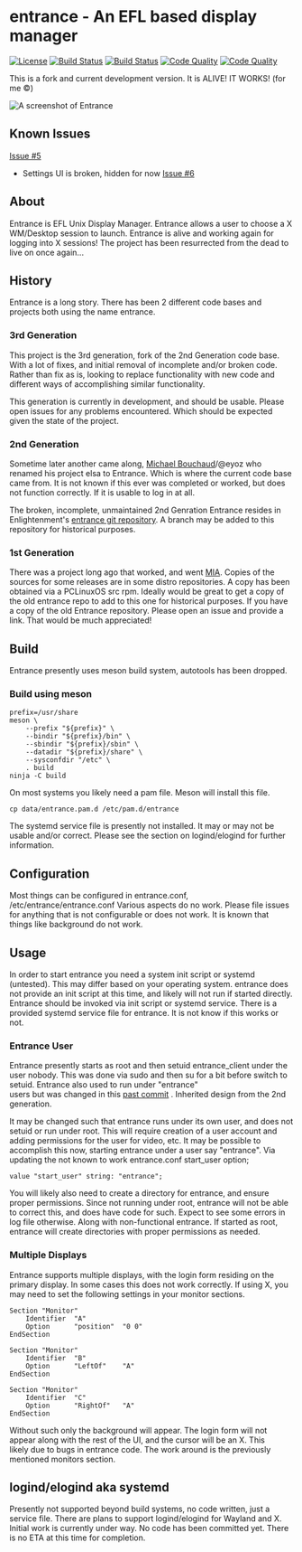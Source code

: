 # entrance - An EFL based display manager
[![License](http://img.shields.io/badge/license-GPLv3-blue.svg?colorB=9977bb&style=plastic)](https://github.com/Obsidian-StudiosInc/entrance/blob/master/LICENSE)
[![Build Status](https://img.shields.io/travis/Obsidian-StudiosInc/entrance/master.svg?colorA=9977bb&style=plastic)](https://travis-ci.org/Obsidian-StudiosInc/entrance)
[![Build Status](https://img.shields.io/shippable/59415c1aa155af0700adbcb3/master.svg?colorA=9977bb&style=plastic)](https://app.shippable.com/projects/59415c1aa155af0700adbcb3/)
[![Code Quality](https://img.shields.io/coverity/scan/12936.svg?colorA=9977bb&style=plastic)](https://scan.coverity.com/projects/obsidian-studiosinc-entrance)
[![Code Quality](https://sonarcloud.io/api/project_badges/measure?project=entrance&metric=alert_status)](https://sonarcloud.io/dashboard?id=entrance)


This is a fork and current development version.
It is ALIVE! IT WORKS! (for me ©)

![A screenshot of Entrance](https://user-images.githubusercontent.com/12835340/31921581-1c2f0d7c-b83e-11e7-8d90-1dac94ae8e5c.jpg)

## Known Issues
[Issue #5](https://github.com/Obsidian-StudiosInc/entrance/issues/5)
- Settings UI is broken, hidden for now
[Issue #6](https://github.com/Obsidian-StudiosInc/entrance/issues/6)

## About
Entrance is EFL Unix Display Manager. Entrance allows a user to choose a 
X WM/Desktop session to launch. Entrance is alive and working again for 
logging into X sessions! The project has been resurrected from the dead 
to live on once again...

## History
Entrance is a long story. There has been 2 different code bases and 
projects both using the name entrance.

### 3rd Generation
This project is the 3rd generation, fork of the 2nd Generation code 
base. With a lot of fixes, and initial removal of incomplete and/or 
broken code. Rather than fix as is, looking to replace functionality 
with new code and different ways of accomplishing similar functionality.

This generation is currently in development, and should be usable. 
Please open issues for any problems encountered. Which should be 
expected given the state of the project.

### 2nd Generation 
Sometime later another came along,
[Michael Bouchaud](https://github.com/eyoz)/@eyoz who renamed his 
project elsa to Entrance. Which is where the current code base came 
from. It is not known if this ever was completed or worked, but 
does not function correctly. If it is usable to log in at all.

The broken, incomplete, unmaintained 2nd Genration Entrance 
resides in Enlightenment's
[entrance git 
repository](https://git.enlightenment.org/misc/entrance.git/). A branch 
may be added to this repository for historical purposes.

### 1st Generation
There was a project long ago that worked, and went 
[MIA](http://xcomputerman.com/pages/entrance.html). Copies of the 
sources for some releases are in some distro repositories. A copy has 
been obtained via a PCLinuxOS src rpm. Ideally would be great to get a 
copy of the old entrance repo to add to this one for historical 
purposes. If you have a copy of the old Entrance repository. Please 
open an issue and provide a link. That would be much appreciated!

## Build
Entrance presently uses meson build system, autotools has been dropped. 

### Build using meson
```
prefix=/usr/share
meson \
	--prefix "${prefix}" \
	--bindir "${prefix}/bin" \
	--sbindir "${prefix}/sbin" \
	--datadir "${prefix}/share" \
	--sysconfdir "/etc" \
	. build
ninja -C build
```

On most systems you likely need a pam file. Meson will install this file.
```
cp data/entrance.pam.d /etc/pam.d/entrance
```

The systemd service file is presently not installed. It may or may not 
be usable and/or correct. Please see the section on logind/elogind for 
further information.

## Configuration
Most things can be configured in entrance.conf, /etc/entrance/entrance.conf
Various aspects do no work. Please file issues for anything that is not 
configurable or does not work. It is known that things like background 
do not work.

## Usage
In order to start entrance you need a system init script or systemd (untested). 
This may differ based on your operating system. entrance does not 
provide an init script at this time, and likely will not run if started
directly. Entrance should be invoked via init script or systemd service. 
There is a provided systemd service file for entrance. It is not know if 
this works or not.

### Entrance User
Entrance presently starts as root and then setuid entrance_client under 
the user nobody. This was done via sudo and then su for a bit before 
switch to setuid. Entrance also used to run under "entrance"  
users but was changed in this [past commit](https://git.enlightenment.org/misc/entrance.git/commit/?id=866fdf557acbfbf1f2404da9c3799020375c16d2)
. Inherited design from the 2nd generation.

It may be changed such that entrance runs under its own user, and does 
not setuid or run under root. This will require creation of a user 
account and adding permissions for the user for video, etc. It may be 
possible to accomplish this now, starting entrance under a user say 
"entrance". Via updating the not known to work entrance.conf start_user 
option;
```
value "start_user" string: "entrance";
```

You will likely also need to create a directory for entrance, and ensure 
proper permissions. Since not running under root, entrance will not be 
able to correct this, and does have code for such. Expect to see some 
errors in log file otherwise. Along with non-functional entrance. If 
started as root, entrance will create directories with proper 
permissions as needed.

### Multiple Displays
Entrance supports multiple displays, with the login form residing on the 
primary display. In some cases this does not work correctly. If using X, 
you may need to set the following settings in your monitor sections.
```
Section "Monitor"
	Identifier	"A"
	Option		"position"	"0 0"
EndSection

Section "Monitor"
	Identifier	"B"
	Option		"LeftOf"	"A"
EndSection

Section "Monitor"
	Identifier	"C"
	Option		"RightOf"	"A"
EndSection
```
Without such only the background will appear. The login form will not 
appear along with the rest of the UI, and the cursor will be an X. This  
likely due to bugs in entrance code. The work around is the previously 
mentioned monitors section.

## logind/elogind aka systemd
Presently not supported beyond build systems, no code written, just a 
service file. There are plans to support logind/elogind for Wayland and 
X. Initial work is currently under way. No code has been committed yet. 
There is no ETA at this time for completion.
